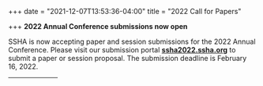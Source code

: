 +++
date = "2021-12-07T13:53:36-04:00"
title = "2022 Call for Papers"

+++
**2022 Annual Conference submissions now open**

SSHA is now accepting paper and session submissions for the 2022 Annual Conference. Please visit our submission portal <a href="http://ssha2022.ssha.org/" target="_blank"><b>ssha2022.ssha.org</b></a> to submit a paper or session proposal. The submission deadline is February 16, 2022.
<br /><hr width="100"> 
